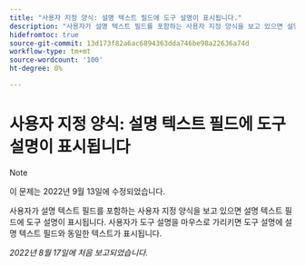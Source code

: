 ```yaml
---
title: "사용자 지정 양식: 설명 텍스트 필드에 도구 설명이 표시됩니다."
description: "사용자가 설명 텍스트 필드를 포함하는 사용자 지정 양식을 보고 있으면 설명 텍스트 필드에 도구 설명이 표시됩니다. 사용자가 도구 설명을 마우스로 가리키면 도구 설명에 설명 텍스트 필드와 동일한 텍스트가 표시됩니다."
hidefromtoc: true
source-git-commit: 13d173f82a6ac6894363dda746be98a22636a74d
workflow-type: tm+mt
source-wordcount: '100'
ht-degree: 0%

---
```



# 사용자 지정 양식: 설명 텍스트 필드에 도구 설명이 표시됩니다

>[!NOTE]
>
>이 문제는 2022년 9월 13일에 수정되었습니다.

사용자가 설명 텍스트 필드를 포함하는 사용자 지정 양식을 보고 있으면 설명 텍스트 필드에 도구 설명이 표시됩니다. 사용자가 도구 설명을 마우스로 가리키면 도구 설명에 설명 텍스트 필드와 동일한 텍스트가 표시됩니다.

_2022년 8월 17일에 처음 보고되었습니다._

